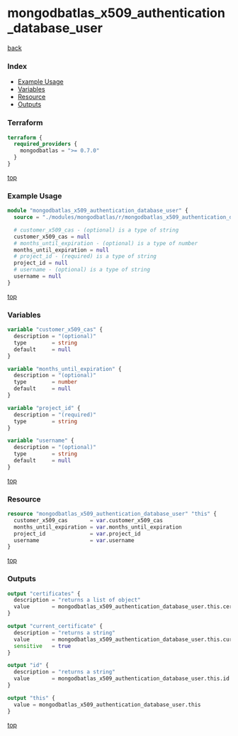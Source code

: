 # mongodbatlas_x509_authentication_database_user

[back](../mongodbatlas.md)

### Index

- [Example Usage](#example-usage)
- [Variables](#variables)
- [Resource](#resource)
- [Outputs](#outputs)

### Terraform

```terraform
terraform {
  required_providers {
    mongodbatlas = ">= 0.7.0"
  }
}
```

[top](#index)

### Example Usage

```terraform
module "mongodbatlas_x509_authentication_database_user" {
  source = "./modules/mongodbatlas/r/mongodbatlas_x509_authentication_database_user"

  # customer_x509_cas - (optional) is a type of string
  customer_x509_cas = null
  # months_until_expiration - (optional) is a type of number
  months_until_expiration = null
  # project_id - (required) is a type of string
  project_id = null
  # username - (optional) is a type of string
  username = null
}
```

[top](#index)

### Variables

```terraform
variable "customer_x509_cas" {
  description = "(optional)"
  type        = string
  default     = null
}

variable "months_until_expiration" {
  description = "(optional)"
  type        = number
  default     = null
}

variable "project_id" {
  description = "(required)"
  type        = string
}

variable "username" {
  description = "(optional)"
  type        = string
  default     = null
}
```

[top](#index)

### Resource

```terraform
resource "mongodbatlas_x509_authentication_database_user" "this" {
  customer_x509_cas       = var.customer_x509_cas
  months_until_expiration = var.months_until_expiration
  project_id              = var.project_id
  username                = var.username
}
```

[top](#index)

### Outputs

```terraform
output "certificates" {
  description = "returns a list of object"
  value       = mongodbatlas_x509_authentication_database_user.this.certificates
}

output "current_certificate" {
  description = "returns a string"
  value       = mongodbatlas_x509_authentication_database_user.this.current_certificate
  sensitive   = true
}

output "id" {
  description = "returns a string"
  value       = mongodbatlas_x509_authentication_database_user.this.id
}

output "this" {
  value = mongodbatlas_x509_authentication_database_user.this
}
```

[top](#index)